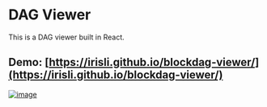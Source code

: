 # DAG Viewer

This is a DAG viewer built in React.

## Demo: [https://irisli.github.io/blockdag-viewer/](https://irisli.github.io/blockdag-viewer/)

[![image](https://user-images.githubusercontent.com/5728307/34459563-709c4330-eda8-11e7-81d7-d170962ce2e6.png)](https://irisli.github.io/blockdag-viewer/)
